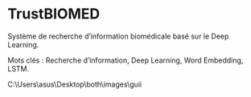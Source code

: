 # TrustBIOMED
Système de recherche d’information biomédicale basé sur le Deep Learning.

Mots clés : Recherche d’information, Deep Learning, Word Embedding, LSTM.

C:\Users\asus\Desktop\both\images\guii
